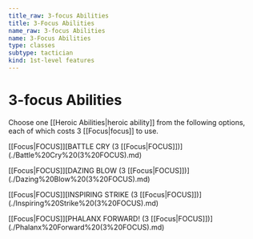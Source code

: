 ```yaml
---
title_raw: 3-focus Abilities
title: 3-Focus Abilities
name_raw: 3-focus Abilities
name: 3-Focus Abilities
type: classes
subtype: tactician
kind: 1st-level features
---
```


# 3-focus Abilities

Choose one [[Heroic Abilities|heroic ability]] from the following options, each of which costs 3 [[Focus|focus]] to use.

[[Focus|FOCUS]]\[BATTLE CRY (3 [[Focus|FOCUS]])\](./Battle%20Cry%20(3%20FOCUS).md)

[[Focus|FOCUS]]\[DAZING BLOW (3 [[Focus|FOCUS]])\](./Dazing%20Blow%20(3%20FOCUS).md)

[[Focus|FOCUS]]\[INSPIRING STRIKE (3 [[Focus|FOCUS]])\](./Inspiring%20Strike%20(3%20FOCUS).md)

[[Focus|FOCUS]]\[PHALANX FORWARD! (3 [[Focus|FOCUS]])\](./Phalanx%20Forward%20(3%20FOCUS).md)
